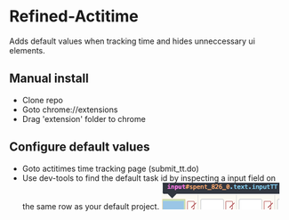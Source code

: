 
# Refined-Actitime

Adds default values when tracking time and hides unneccessary ui elements.

## Manual install

* Clone repo
* Goto chrome://extensions
* Drag 'extension' folder to chrome

## Configure default values

* Goto actitimes time tracking page (submit_tt.do)
* Use dev-tools to find the default task id by inspecting
a input field on the same row as your default project.
![Pick default task](pick-default-project.png)
